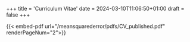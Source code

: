 +++
title = 'Curriculum Vitae'
date = 2024-03-10T11:06:50+01:00
draft = false
+++


{{< embed-pdf url="/meansquarederror/pdfs/CV_published.pdf" renderPageNum="2">}}
